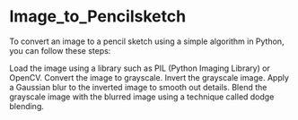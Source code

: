 # Image_to_Pencilsketch
To convert an image to a pencil sketch using a simple algorithm in Python, you can follow these steps:

Load the image using a library such as PIL (Python Imaging Library) or OpenCV.
Convert the image to grayscale.
Invert the grayscale image.
Apply a Gaussian blur to the inverted image to smooth out details.
Blend the grayscale image with the blurred image using a technique called dodge blending.
